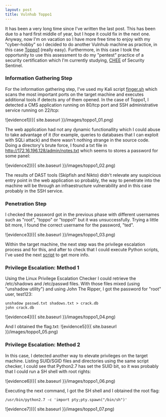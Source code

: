 ```yaml
---
layout: post
title: Vulnhub Toppo1
---
```

It has been a very long time since I've written the last post. This has been due to a hard first middle of year, but I hope it could fix in the next one. Anyway, now I'm on vacation so I have more free time to enjoy with my "cyber-hobby" so I decided to do another Vulnhub machine as practice, in this case [Toppo1](https://www.vulnhub.com/entry/toppo-1,245/) (really easy). Furthermore, in this case I took the opportunity to use this assessment to do my "pentest" practice of a security certification which I'm currently studying, [CHEE](https://thesecuritysentinel.es/curso/certificado-profesional-de-hacking-etico-experto/) of Security Sentinel.

### Information Gathering Step

For the information gathering step, I've used my Kali script [finger.sh](https://github.com/atrigomv/general/blob/master/finger.sh) which scans the most important ports on the target machine and executes additional tools if detects any of them opened. In the case of Toppo1, I detected a CMS application running on 80/tcp port and SSH administrative service running on 22/tcp:

![evidence1]({{ site.baseurl }}/images/toppo1_01.png)

The web application had not any dynamic functionallity which I could abuse to take advantage of it (for example, queries to databases that I can exploit with SQLi attack) and there wasn't nothing strange in the source code. Doing a directory's brute force, I found a txt file in http://172.16.196.128/admin/notes.txt which seems to stores a password for some panel:

![evidence2]({{ site.baseurl }}/images/toppo1_02.png)

The results of DAST tools (Skipfish and Nikto) didn't relevate any suspicious entry point in the web application so probably, the way to penetrate into the machine will be through an infraestructure vulnerability and in this case probably in the SSH service.

### Penetration Step

I checked the password got in the previous phase with different usernames such as "root", "toppo" or "toppo1" but it was unsuccessfully. Trying a little bit more, I found the correct username for the password, "ted".


![evidence3]({{ site.baseurl }}/images/toppo1_03.png)

Within the target machine, the next step was the privilege escalation process and for this, and after to check that I could execute Python scripts, I've used the next [script](https://github.com/sleventyeleven/linuxprivchecker/blob/master/linuxprivchecker.py) to get more info.

### Privilege Escalation: Method 1

Using the Linux Privilege Escalation Checker I could retrieve the /etc/shadows and /etc/passwd files. With those files mixed (using "unshadow utility") and using John The Ripper, I got the password for "root" user, test123:

```
unshadow passwd.txt shadows.txt > crack.db
john crack.db
```
![evidence4]({{ site.baseurl }}/images/toppo1_04.png)

And I obtained the flag.txt:
![evidence5]({{ site.baseurl }}/images/toppo1_05.png)

### Privilege Escalation: Method 2
In this case, I detected another way to elevate privileges on the target machine. Listing SUID/SGID files and directories using the same script checker, I could see that Python2.7 has set the SUID bit, so it was probably that I could run a SH shell with root rights:

![evidence6]({{ site.baseurl }}/images/toppo1_06.png)

Executing the next command, I got the SH shell and I obtained the root flag:

```
/usr/bin/python2.7 -c 'import pty;pty.spawn("/bin/sh")'
```
![evidence7]({{ site.baseurl }}/images/toppo1_07.png)
